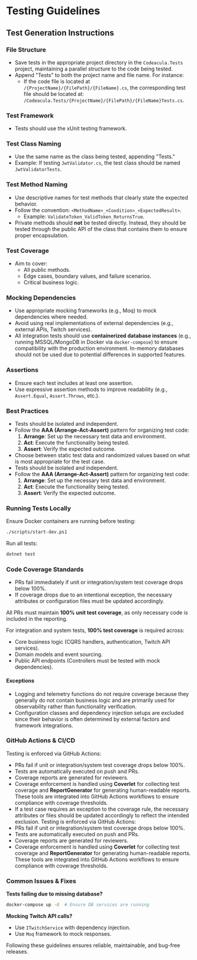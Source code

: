 # Testing Guidelines

## Test Generation Instructions

### File Structure

- Save tests in the appropriate project directory in the `Codeacula.Tests` project, maintaining a parallel structure to the code being tested.
- Append "Tests" to both the project name and file name. For instance:
  - If the code file is located at `/{ProjectName}/{FilePath}/{FileName}.cs`, the corresponding test file should be located at:
    `/Codeacula.Tests/{ProjectName}/{FilePath}/{FileName}Tests.cs`.

### Test Framework

- Tests should use the xUnit testing framework.

### Test Class Naming

- Use the same name as the class being tested, appending "Tests."
- Example: If testing `JwtValidator.cs`, the test class should be named `JwtValidatorTests`.

### Test Method Naming

- Use descriptive names for test methods that clearly state the expected behavior.
- Follow the convention: `<MethodName>_<Condition>_<ExpectedResult>`.
  - Example: `ValidateToken_ValidToken_ReturnsTrue`.
- Private methods should **not** be tested directly. Instead, they should be tested through the public API of the class that contains them to ensure proper encapsulation.

### Test Coverage

- Aim to cover:
  - All public methods.
  - Edge cases, boundary values, and failure scenarios.
  - Critical business logic.

### Mocking Dependencies

- Use appropriate mocking frameworks (e.g., Moq) to mock dependencies where needed.
- Avoid using real implementations of external dependencies (e.g., external APIs, Twitch services).
- All integration tests should use **containerized database instances** (e.g., running MSSQL/MongoDB in Docker via `docker-compose`) to ensure compatibility with the production environment. In-memory databases should not be used due to potential differences in supported features.

### Assertions

- Ensure each test includes at least one assertion.
- Use expressive assertion methods to improve readability (e.g., `Assert.Equal`, `Assert.Throws`, etc.).

### Best Practices

- Tests should be isolated and independent.
- Follow the **AAA (Arrange-Act-Assert)** pattern for organizing test code:
  1. **Arrange**: Set up the necessary test data and environment.
  2. **Act**: Execute the functionality being tested.
  3. **Assert**: Verify the expected outcome.
- Choose between static test data and randomized values based on what is most appropriate for the test case.
- Tests should be isolated and independent.
- Follow the **AAA (Arrange-Act-Assert)** pattern for organizing test code:
  1. **Arrange**: Set up the necessary test data and environment.
  2. **Act**: Execute the functionality being tested.
  3. **Assert**: Verify the expected outcome.

### Running Tests Locally

Ensure Docker containers are running before testing:

```sh
./scripts/start-dev.ps1
```

Run all tests:

```sh
dotnet test
```

### Code Coverage Standards

- PRs fail immediately if unit or integration/system test coverage drops below 100%.
- If coverage drops due to an intentional exception, the necessary attributes or configuration files must be updated accordingly.

All PRs must maintain **100% unit test coverage**, as only necessary code is included in the reporting.

For integration and system tests, **100% test coverage** is required across:

- Core business logic (CQRS handlers, authentication, Twitch API services).
- Domain models and event sourcing.
- Public API endpoints (Controllers must be tested with mock dependencies).

#### Exceptions

- Logging and telemetry functions do not require coverage because they generally do not contain business logic and are primarily used for observability rather than functionality verification.
- Configuration classes and dependency injection setups are excluded since their behavior is often determined by external factors and framework integrations.

### GitHub Actions & CI/CD

Testing is enforced via GitHub Actions:

- PRs fail if unit or integration/system test coverage drops below 100%.
- Tests are automatically executed on push and PRs.
- Coverage reports are generated for reviewers.
- Coverage enforcement is handled using **Coverlet** for collecting test coverage and **ReportGenerator** for generating human-readable reports. These tools are integrated into GitHub Actions workflows to ensure compliance with coverage thresholds.
- If a test case requires an exception to the coverage rule, the necessary attributes or files should be updated accordingly to reflect the intended exclusion.
Testing is enforced via GitHub Actions:
- PRs fail if unit or integration/system test coverage drops below 100%.
- Tests are automatically executed on push and PRs.
- Coverage reports are generated for reviewers.
- Coverage enforcement is handled using **Coverlet** for collecting test coverage and **ReportGenerator** for generating human-readable reports. These tools are integrated into GitHub Actions workflows to ensure compliance with coverage thresholds.

### Common Issues & Fixes

**Tests failing due to missing database?**

```sh
docker-compose up -d  # Ensure DB services are running
```

**Mocking Twitch API calls?**

- Use `ITwitchService` with dependency injection.
- Use `Moq` framework to mock responses.

Following these guidelines ensures reliable, maintainable, and bug-free releases.
